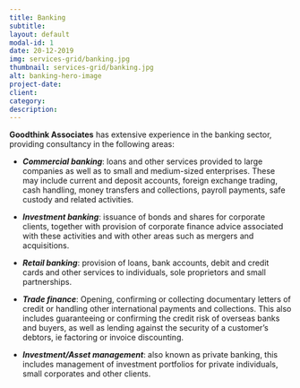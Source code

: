 ```yaml
---
title: Banking
subtitle: 
layout: default
modal-id: 1
date: 20-12-2019
img: services-grid/banking.jpg
thumbnail: services-grid/banking.jpg
alt: banking-hero-image
project-date:
client:
category:
description:
---
```

**Goodthink Associates** has extensive experience in the banking sector, providing consultancy in the following areas:

 - **_Commercial banking_**: loans and other services provided to large companies as well as to small and medium-sized enterprises. These may include current and deposit accounts, foreign exchange trading, cash handling, money transfers and collections, payroll payments, safe custody and related activities.

 - **_Investment banking_**: issuance of bonds and shares for corporate clients, together with provision of corporate finance advice associated with these activities and with other areas such as mergers and acquisitions.

 - **_Retail banking_**: provision of loans, bank accounts, debit and credit cards and other services to individuals, sole proprietors and small partnerships.

 - **_Trade finance_**: Opening, confirming or collecting documentary letters of credit or handling other international payments and collections. This also includes guaranteeing or confirming the credit risk of overseas banks and buyers, as well as lending against the security of a customer’s debtors, ie factoring or invoice discounting.

 - **_Investment/Asset management_**: also known as private banking, this includes management of investment portfolios for private individuals, small corporates and other clients.